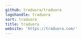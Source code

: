 ```yaml
---
github: traduora/traduora
logohandle: traduora
sort: traduora
title: traduora
website: 'https://traduora.com/'
---
```

